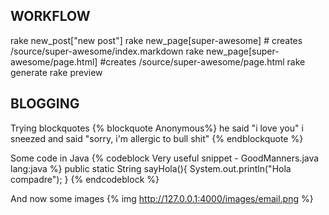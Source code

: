 WORKFLOW
--------
rake new_post["new post"]
rake new_page[super-awesome] # creates /source/super-awesome/index.markdown
rake new_page[super-awesome/page.html] #creates /source/super-awesome/page.html
rake generate
rake preview

BLOGGING
--------
Trying blockquotes
{% blockquote Anonymous%}
he said "i love you" 
i sneezed and said 
"sorry, i'm allergic to bull shit"
{% endblockquote %}

Some code in Java
{% codeblock Very useful snippet - GoodManners.java lang:java %}
public static String sayHola(){
  System.out.println("Hola compadre");
}
{% endcodeblock %}

And now some images
{% img http://127.0.0.1:4000/images/email.png %}